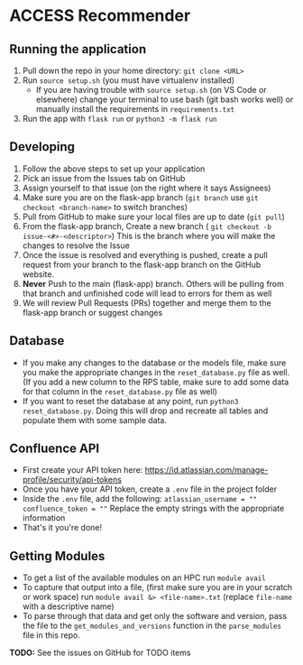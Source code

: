 # ACCESS Recommender
## Running the application
1. Pull down the repo in your home directory: ```git clone <URL>```
2. Run ```source setup.sh``` (you must have virtualenv installed)
    - If you are having trouble with `source setup.sh` (on VS Code or elsewhere) 
    change your terminal to use bash (git bash works well) or manually install the requirements in `requirements.txt`
3. Run the app with  ```flask run``` or ```python3 -m flask run```

## Developing
1. Follow the above steps to set up your application
2. Pick an issue from the Issues tab on GitHub 
3. Assign yourself to that issue (on the right where it says Assignees)
4. Make sure you are on the flask-app branch (```git branch``` use ```git checkout <branch-name>``` to switch branches)
5. Pull from GitHub to make sure your local files are up to date (```git pull```)
6. From the flask-app branch, Create a new branch ( ```git checkout -b issue-<#>-<descriptor>```)
    This is the branch where you will make the changes to resolve the Issue
7. Once the issue is resolved and everything is pushed, create a pull request from your branch to the flask-app branch on the GitHub website.
8. **Never** Push to the main (flask-app) branch. Others will be pulling from that branch and unfinished
    code will lead to errors for them as well
9. We will review Pull Requests (PRs) together and merge them to the flask-app branch or suggest changes

## Database
- If you make any changes to the database or the models file, make sure you make the appropriate changes in the
    ```reset_database.py``` file as well. (If you add a new column to the RPS table, 
    make sure to add some data for that column in the ```reset_database.py``` file as well)
- If you want to reset the database at any point, run ```python3 reset_database.py```.
    Doing this will drop and recreate all tables and populate them with some sample data.

## Confluence API
- First create your API token here: https://id.atlassian.com/manage-profile/security/api-tokens
- Once you have your API token, create a `.env` file in the project folder
- Inside the `.env` file, add the following:
    `atlassian_username = ""`
    `confluence_token = ""`
    Replace the empty strings with the appropriate information
- That's it you're done!

## Getting Modules
- To get a list of the available modules on an HPC run `module avail`
- To capture that output into a file, (first make sure you are in your scratch or work space)
    run  `module avail &> <file-name>.txt` (replace `file-name` with a descriptive name)
- To parse through that data and get only the software and version, pass the file to the `get_modules_and_versions` function
    in the `parse_modules` file in this repo.

**TODO:**
See the issues on GitHub for TODO items
